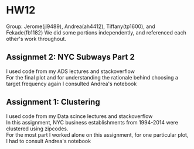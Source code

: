 
# HW12 #
Group: Jerome(jl9489), Andrea(ah4412), Tiffany(tp1600), and Fekade(fb1182) We did some portions independently, and referenced each other's work throughout.

## Assignmet 2: NYC Subways Part 2 ##
I used code from my ADS lectures and stackoverflow</br>
For the final plot and for understanding the rationale behind choosing a target frequency again I consulted Andrea's notebook</br>

## Assignment 1: Clustering ##
I used code from my Data scince lectures and stackoverflow</br>
In this assignment, NYC business establishments from 1994-2014 were clustered using zipcodes.</br>
For the most part I worked alone on this assignment, for one particular plot, I had to consult Andrea's notebook
